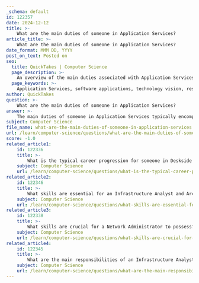 ```yaml
---
_schema: default
id: 122357
date: 2024-12-12
title: >-
    What are the main duties of someone in Application Services?
article_title: >-
    What are the main duties of someone in Application Services?
date_format: MMM DD, YYYY
post_on_text: Posted on
seo:
  title: QuickTakes | Computer Science
  page_description: >-
    An overview of the main duties associated with Application Services, including technology leadership, resource and vendor management, user support, issue resolution, and collaboration with development teams.
  page_keywords: >-
    Application Services, software applications, technology vision, resource management, vendor management, issue resolution, user needs analysis, application support, training, documentation, collaboration
author: QuickTakes
question: >-
    What are the main duties of someone in Application Services?
answer: >-
    The main duties of someone in Application Services typically encompass a range of responsibilities aimed at ensuring the effective use and management of software applications within an organization. Here are some key responsibilities associated with this role:\n\n1. **Technology Vision and Leadership**: Provide strategic direction for the development and implementation of software applications and support services. This includes aligning application services with the organization's overall technology strategy.\n\n2. **Resource Management**: Ensure that application resources are appropriately assigned to both day-to-day support tasks and ongoing projects. This involves managing workloads and prioritizing tasks effectively.\n\n3. **Vendor Management**: Oversee relationships with external vendors and contractors, ensuring that performance expectations are met and that customer satisfaction is maintained.\n\n4. **Support and Guidance**: Offer support, guidance, and leadership to team members to promote maximum performance. This includes mentoring staff and fostering a collaborative work environment.\n\n5. **Issue Resolution**: Coordinate the analysis and resolution of issues related to system upgrades and application performance. This may involve troubleshooting and working closely with technical teams to address problems.\n\n6. **User Needs Analysis**: Identify potential software enhancements by analyzing user needs and providing recommendations to improve business processes. This requires a deep understanding of both the applications in use and the business context.\n\n7. **Application Support**: Provide technical support for applications, assisting both internal teams and external clients as needed. This includes possessing specialist knowledge of operating systems, devices, and software.\n\n8. **Training and Documentation**: Assist in training users on application functionalities and maintain technical documentation to ensure that knowledge is shared and accessible.\n\n9. **Collaboration with Development Teams**: Work closely with application developers and other technical teams to ensure that applications are developed and maintained according to specifications and user requirements.\n\nThese responsibilities highlight the multifaceted nature of Application Services, which plays a critical role in ensuring that software applications are effectively utilized to meet organizational goals.
subject: Computer Science
file_name: what-are-the-main-duties-of-someone-in-application-services.md
url: /learn/computer-science/questions/what-are-the-main-duties-of-someone-in-application-services
score: -1.0
related_article1:
    id: 122336
    title: >-
        What is the typical career progression for someone in Deskside Services?
    subject: Computer Science
    url: /learn/computer-science/questions/what-is-the-typical-career-progression-for-someone-in-deskside-services
related_article2:
    id: 122346
    title: >-
        What skills are essential for an Infrastructure Analyst and Architect?
    subject: Computer Science
    url: /learn/computer-science/questions/what-skills-are-essential-for-an-infrastructure-analyst-and-architect
related_article3:
    id: 122338
    title: >-
        What skills are crucial for a Network Administrator to possess?
    subject: Computer Science
    url: /learn/computer-science/questions/what-skills-are-crucial-for-a-network-administrator-to-possess
related_article4:
    id: 122345
    title: >-
        What are the main responsibilities of an Infrastructure Analyst?
    subject: Computer Science
    url: /learn/computer-science/questions/what-are-the-main-responsibilities-of-an-infrastructure-analyst
---
```


&nbsp;